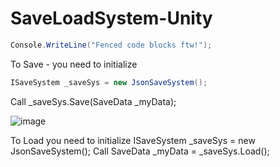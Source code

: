 # SaveLoadSystem-Unity
```cs
Console.WriteLine("Fenced code blocks ftw!");
```
To Save - you need to initialize 
```cs 
ISaveSystem _saveSys = new JsonSaveSystem();
```
Call _saveSys.Save(SaveData _myData);

![image](https://user-images.githubusercontent.com/62687243/162177141-559ff905-a3b0-4e54-b151-abaf24115ece.png)


To Load you need to initialize ISaveSystem _saveSys = new JsonSaveSystem(); 
Call SaveData _myData = _saveSys.Load();
